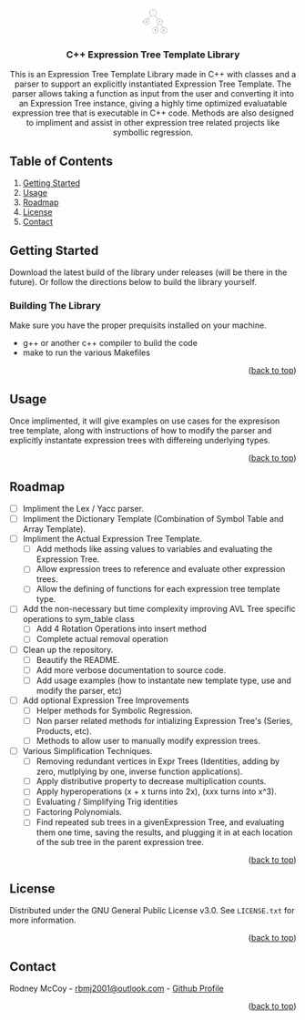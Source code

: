 <div id="top"></div>


<!-- PROJECT LOGO -->
<br />
<div align="center">
  <a href="https://github.com/github_username/repo_name">
    <img src="logo.jpg" alt="Logo" width="50">
  </a>

<h3 align="center">C++ Expression Tree Template Library</h3>

  <p align="center">
    This is an Expression Tree Template Library made in C++ with classes and a parser to support an explicitly instantiated Expression Tree Template. The parser allows taking a function as input from the user and converting it into an Expression Tree instance, giving a highly time optimized evaluatable expression tree that is executable in C++ code. Methods are also designed to impliment and assist in other expression tree related projects like symbollic regression.
  </p>
</div>



<!-- TABLE OF CONTENTS -->
## Table of Contents
<ol>
  <li><a href="#getting-started">Getting Started</a></li>
  <li><a href="#usage">Usage</a></li>
  <li><a href="#roadmap">Roadmap</a></li>
  <li><a href="#license">License</a></li>
  <li><a href="#contact">Contact</a></li>
</ol>





<!-- GETTING STARTED -->
## Getting Started

Download the latest build of the library under releases (will be there in the future). Or follow the directions below to build the library yourself.

### Building The Library

Make sure you have the proper prequisits installed on your machine.
* g++ or another c++ compiler to build the code
* make to run the various Makefiles



<p align="right">(<a href="#top">back to top</a>)</p>





<!-- USAGE EXAMPLES -->
## Usage

Once implimented, it will give examples on use cases for the expresison tree template, along with instructions of how to modify the parser and explicitly instantate expression trees with differeing underlying types.

<p align="right">(<a href="#top">back to top</a>)</p>





<!-- ROADMAP -->
## Roadmap
- [ ] Impliment the Lex / Yacc parser.
- [ ] Impliment the Dictionary Template (Combination of Symbol Table and Array Template).
- [ ] Impliment the Actual Expression Tree Template.
  - [ ] Add methods like assing values to variables and evaluating the Expression Tree.
  - [ ] Allow expression trees to reference and evaluate other expression trees.
  - [ ] Allow the defining of functions for each expression tree template type.
- [ ] Add the non-necessary but time complexity improving AVL Tree specific operations to sym_table class
  - [ ] Add 4 Rotation Operations into insert method
  - [ ] Complete actual removal operation
- [ ] Clean up the repository.
  - [ ] Beautify the README.
  - [ ] Add more verbose documentation to source code.
  - [ ] Add usage examples (how to instantate new template type, use and modify the parser, etc)
- [ ] Add optional Expression Tree Improvements
  - [ ] Helper methods for Symbolic Regression.
  - [ ] Non parser related methods for intializing Expression Tree's (Series, Products, etc).
  - [ ] Methods to allow user to manually  modify expression trees.
- [ ] Various Simplification Techniques.
  - [ ] Removing redundant vertices in Expr Trees (Identities, adding by zero, mutlplying by one, inverse function applications).
  - [ ] Apply distributive property to decrease multiplication counts.
  - [ ] Apply hyperoperations (x + x turns into 2x), (x*x*x turns into x^3).
  - [ ] Evaluating / Simplifying Trig identities
  - [ ] Factoring Polynomials.
  - [ ] Find repeated sub trees in a givenExpression Tree, and evaluating them one time, saving the results, and plugging it in at each location of the sub tree in the parent expression tree.

<p align="right">(<a href="#top">back to top</a>)</p>





<!-- LICENSE -->
## License

Distributed under the GNU General Public License v3.0. See `LICENSE.txt` for more information.

<p align="right">(<a href="#top">back to top</a>)</p>





<!-- CONTACT -->
## Contact

Rodney McCoy - [rbmj2001@outlook.com](rbmj2001@outlook.com) - [Github Profile](https://github.com/RodneyMcCoy)

<p align="right">(<a href="#top">back to top</a>)</p>
